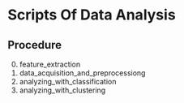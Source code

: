 Scripts Of Data Analysis
======

Procedure
------
0. feature_extraction
1. data_acquisition_and_preprocessiong
2. analyzing_with_classification
3. analyzing_with_clustering
